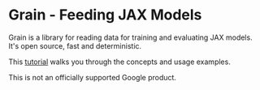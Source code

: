 # Grain - Feeding JAX Models

Grain is a library for reading data for training and evaluating JAX models. It's
open source, fast and deterministic.

This [tutorial](https://github.com/google/grain/blob/main/grain/docs/pygrain_tutorial.ipynb) walks you through the concepts and usage examples.

This is not an officially supported Google product.

